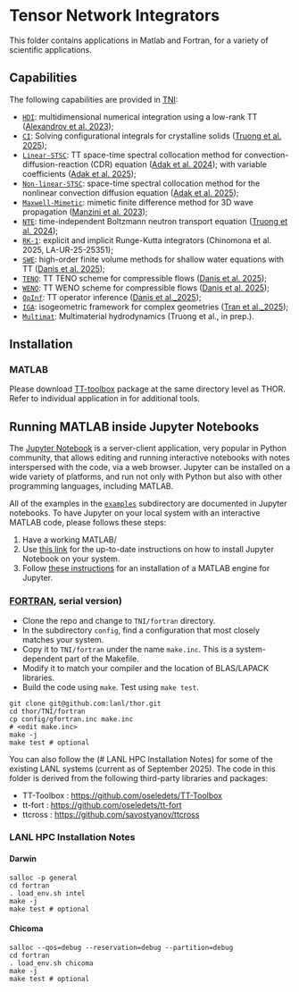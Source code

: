 # Tensor Network Integrators

This folder contains applications in Matlab and Fortran, for a variety of scientific applications.

## Capabilities

The following capabilities are provided in [TNI](TNI):
- [```HDI```](examples/HDI): multidimensional numerical integration using a low-rank TT ([Alexandrov et al. 2023](https://doi.org/10.3390/math11030534));
- [```CI```](../TT_Configurational_Integral): Solving configurational integrals for crystalline solids ([Truong et al. 2025](https://arxiv.org/abs/2505.21826));
- [```Linear-STSC```](examples/Linear-STSC): TT space-time spectral collocation method for convection-diffusion-reaction
           (CDR) equation ([Adak et al. 2024](https://arxiv.org/abs/2402.18073));
           with variable coefficients ([Adak et al. 2025](https://www.mdpi.com/2227-7390/13/14/2277));
- [```Non-linear-STSC```](examples/Non-linear-STSC): space-time spectral collocation method for the nonlinear convection diffusion equation ([Adak et al. 2025](https://arxiv.org/abs/2406.02505));
- [```Maxwell-Mimetic```](examples/Maxwell-Mimetic): mimetic finite difference method for 3D wave propagation ([Manzini et al. 2023](https://doi.org/10.1016/j.matcom.2023.03.026));
- [```NTE```](examples/NTE): time-independent Boltzmann neutron transport equation ([Truong et al. 2024](https://www.sciencedirect.com/science/article/pii/S002199912400192X));
- [```RK-1```](examples/RK-1): explicit and implicit Runge-Kutta integrators (Chinomona et al. 2025, LA-UR-25-25351);
- [```SWE```](examples/SWE): high-order finite volume methods for shallow water equations with TT ([Danis et al. 2025](https://doi.org/10.1175/MWR-D-24-0165.1));
- [```TENO```](examples/TENO): TT TENO scheme for compressible flows ([Danis et al. 2025](https://doi.org/10.2514/6.2025-0304));
- [```WENO```](examples/WENO): TT WENO scheme for compressible flows ([Danis et al. 2025](https://doi.org/10.1016/j.jcp.2025.113891));
- [```OpInf```](examples/OpInf): TT operator inference ([Danis et al._2025](https://doi.org/10.48550/arXiv.2509.08071));
- [```IGA```](examples/IGA): isogeometric framework for complex geometries ([Tran et al._2025](https://doi.org/10.48550/arXiv.2509.13224));
- [```Multimat```](examples/Multimat): Multimaterial hydrodynamics (Truong et al., in prep.).

## Installation

### MATLAB

Please download [TT-toolbox](https://github.com/oseledets/TT-Toolbox) package at the same directory level as THOR. Refer to individual application in for additional tools.

## Running MATLAB inside Jupyter Notebooks

The [Jupyter Notebook](https://jupyter.org/) is a server-client application, very popular in Python community, that allows editing and running interactive notebooks with notes interspersed with the code, via a web browser. Jupyter can be installed on a wide variety of platforms, and run not only with Python but also with other programming languages, including MATLAB.  

All of the examples in the [```examples```](examples) subdirectory are documented in Jupyter notebooks. 
To have Jupyter on your local system with an interactive MATLAB code, please follows these steps:

1. Have a working MATLAB/
2. Use [this link](https://jupyter.org/install) for the up-to-date instructions on how to install Jupyter Notebook on your system.
2. Follow [these instructions](https://github.com/mathworks/jupyter-matlab-proxy?tab=readme-ov-file#run-matlab-code-in-a-jupyter-notebook) for an installation of a MATLAB engine for Jupyter.

### [FORTRAN](fortran), serial version)

* Clone the repo and change to `TNI/fortran` directory.
* In the subdirectory `config`, find a configuration that most closely matches your system.
* Copy it to `TNI/fortran` under the name `make.inc`. This is a system-dependent part of the Makefile.
* Modify it to match your compiler and the location of BLAS/LAPACK libraries.
* Build the code using `make`. Test using `make test`.

```shell
git clone git@github.com:lanl/thor.git
cd thor/TNI/fortran
cp config/gfortran.inc make.inc
# <edit make.inc>
make -j
make test # optional
```

You can also follow the (# LANL HPC Installation Notes) for some of the existing LANL systems (current as of September 2025).
The code in this folder is derived from the following third-party libraries and packages:
 - TT-Toolbox : https://github.com/oseledets/TT-Toolbox
 - tt-fort    : https://github.com/oseledets/tt-fort
 - ttcross    : https://github.com/savostyanov/ttcross

### LANL HPC Installation Notes

#### Darwin
```shell
salloc -p general
cd fortran
. load_env.sh intel
make -j
make test # optional
```

#### Chicoma
```shell
salloc --qos=debug --reservation=debug --partition=debug
cd fortran
. load_env.sh chicoma
make -j
make test # optional
```

